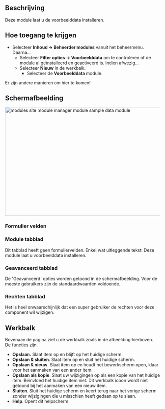 <!-- Filename: Help4.x:Extensions_Module_Manager_Sample_Data / Display title: Extensies - Modulebeheer - Voorbeelddata -->

## Beschrijving

Deze module laat u de voorbeelddata installeren.

## Hoe toegang te krijgen

- Selecteer **Inhoud → Beheerder modules** vanuit het beheermenu.
  Daarna...
  - Selecteer **Filter opties → Voorbeelddata** om te controleren of
    de module al geïnstalleerd en geactiveerd is. Indien afwezig...
  - Selecteer **Nieuw** in de werkbalk.
    - Selecteer de **Voorbeelddata** module.

Er zijn andere manieren om hier te komen!

## Schermafbeelding

<img
src="https://docs.joomla.org/images/thumb/9/9e/Help-4x-modules-site-module-manager-module-sample-data-module-nl.png/800px-Help-4x-modules-site-module-manager-module-sample-data-module-nl.png"
decoding="async"
srcset="https://docs.joomla.org/images/9/9e/Help-4x-modules-site-module-manager-module-sample-data-module-nl.png 1.5x"
data-file-width="1135" data-file-height="504" width="800" height="355"
alt="modules site module manager module sample data module" />

### Formulier velden

### Module tabblad

Dit tabblad heeft geen formuliervelden. Enkel wat uitleggende tekst:
Deze module laat u voorbeelddata installeren.

### Geavanceerd tabblad

De 'Geavanceerd' opties worden getoond in de schermafbeelding. Voor de
meeste gebruikers zijn de standaardwaarden voldoende.

### Rechten tabblad

Het is heel onwaarschijnlijk dat een super gebruiker de rechten voor
deze component wil wijzigen.

## Werkbalk

Bovenaan de pagina ziet u de werkbalk zoals in de afbeelding hierboven.
De functies zijn.

- **Opslaan.** Slaat item op en blijft op het huidige scherm.
- **Opslaan & sluiten**. Slaat item op en sluit het huidige scherm.
- **Opslaan & nieuw**. Slaat item op en houdt het bewerkscherm open,
  klaar voor het aanmaken van een ander item.
- **Opslaan als kopie**. Slaat uw wijzigingen op als een kopie van het
  huidige item. Beïnvloed het huidige item niet. Dit werkbalk icoon
  wordt niet getoond bij het aanmaken van een nieuw item.
- **Sluiten**. Sluit het huidige scherm en keert terug naar het vorige
  scherm zonder wijzigingen die u misschien heeft gedaan op te slaan.
- **Help**. Opent dit helpscherm.
